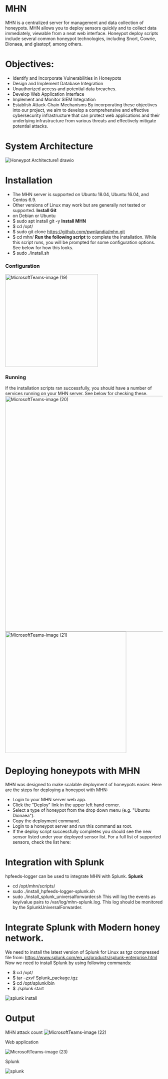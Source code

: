 # MHN
MHN is a centralized server for management and data collection of honeypots. MHN allows you to deploy sensors quickly and to collect data immediately, viewable from a neat web interface. Honeypot deploy scripts include several common honeypot technologies, including Snort, Cowrie, Dionaea, and glastopf, among others.
# Objectives:
- Identify and Incorporate Vulnerabilities in Honeypots
- Design and Implement Database Integration
- Unauthorized access and potential data breaches.
- Develop Web Application Interface
- Implement and Monitor SIEM Integration
- Establish Attack-Chain Mechanisms
By incorporating these objectives into our project, we aim to develop a comprehensive and effective cybersecurity infrastructure that can protect web applications and their underlying infrastructure from various threats and effectively mitigate potential attacks.

# System Architecture
![Honeypot Architecture1 drawio](https://github.com/snehaljambare/MHN/assets/74786817/cc16b507-3558-43c8-991d-f28a02c673b9)


# Installation
- The MHN server is supported on Ubuntu 18.04, Ubuntu 16.04, and Centos 6.9.
- Other versions of Linux may work but are generally not tested or supported.
**Install Git**
- on Debian or Ubuntu
- $ sudo apt install git -y
**Install MHN**
- $ cd /opt/
- $ sudo git clone https://github.com/pwnlandia/mhn.git
- $ cd mhn/
**Run the following script** to complete the installation. While this script runs, you will be prompted for some configuration options. See below for how this looks.
- $ sudo ./install.sh
### Configuration
<img width="296" alt="MicrosoftTeams-image (19)" src="https://github.com/snehaljambare/MHN/assets/74786817/a61eb5b5-2052-4b87-9150-0e063e3e85ef">

### Running
If the installation scripts ran successfully, you should have a number of services running on your MHN server. See below for checking these.
<img width="752" alt="MicrosoftTeams-image (20)" src="https://github.com/snehaljambare/MHN/assets/74786817/36921e6d-b3b0-4090-9875-ecf1bf0e5a7e">
<img width="387" alt="MicrosoftTeams-image (21)" src="https://github.com/snehaljambare/MHN/assets/74786817/5cc91e09-9d12-473e-8976-098077e7cfe9">

# Deploying honeypots with MHN
MHN was designed to make scalable deployment of honeypots easier. Here are the steps for deploying a honeypot with MHN:
- Login to your MHN server web app.
- Click the "Deploy" link in the upper left hand corner.
- Select a type of honeypot from the drop down menu (e.g. "Ubuntu Dionaea").
- Copy the deployment command.
- Login to a honeypot server and run this command as root.
- If the deploy script successfully completes you should see the new sensor listed under your deployed sensor list. For a full list of supported sensors, check the list here:

# Integration with Splunk
hpfeeds-logger can be used to integrate MHN with Splunk.
**Splunk**
- cd /opt/mhn/scripts/
- sudo ./install_hpfeeds-logger-splunk.sh
- sudo ./install_splunk_universalforwarder.sh
This will log the events as key/value pairs to /var/log/mhn-splunk.log. This log should be monitored by the SplunkUniversalForwarder.

# Integrate Splunk with Modern honey network. 
We need to install the latest version of Splunk for Linux as tgz compressed file from: https://www.splunk.com/en_us/products/splunk-enterprise.html Now we need to install Splunk by using following commands:
- $ cd /opt/
- $ tar –zxvf Splunk_package.tgz
- $ cd /opt/splunk/bin
- $ ./splunk start

  
![splunk install](https://github.com/snehaljambare/MHN/assets/74786817/1a4992c2-7b85-4859-b84a-7e9902d34390)

# Output
MHN attack count
![MicrosoftTeams-image (22)](https://github.com/snehaljambare/MHN/assets/74786817/1ab0a867-6bd8-4deb-b2bd-503dec7e697d)

Web application 

![MicrosoftTeams-image (23)](https://github.com/snehaljambare/MHN/assets/74786817/d6158459-55b1-473f-ad54-15dcc505cef5)

Splunk 

![splunk](https://github.com/snehaljambare/MHN/assets/74786817/cde0c938-8337-4122-9a6a-40f28383ba78)



